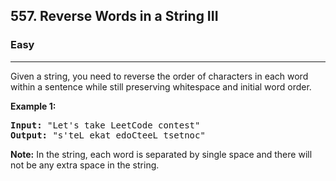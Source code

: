 <h2>557. Reverse Words in a String III</h2><h3>Easy</h3><hr><div><p>Given a string, you need to reverse the order of characters in each word within a sentence while still preserving whitespace and initial word order.</p>

<p><b>Example 1:</b><br>
</p><pre><b>Input:</b> "Let's take LeetCode contest"
<b>Output:</b> "s'teL ekat edoCteeL tsetnoc"
</pre>
<p></p>

<p><b>Note:</b>
In the string, each word is separated by single space and there will not be any extra space in the string.
</p></div>